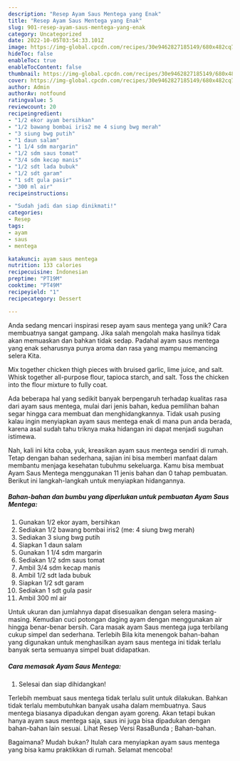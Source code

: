 ```yaml
---
description: "Resep Ayam Saus Mentega yang Enak"
title: "Resep Ayam Saus Mentega yang Enak"
slug: 901-resep-ayam-saus-mentega-yang-enak
category: Uncategorized
date: 2022-10-05T03:54:33.101Z
image: https://img-global.cpcdn.com/recipes/30e9462827185149/680x482cq70/ayam-saus-mentega-foto-resep-utama.jpg
hideToc: false
enableToc: true
enableTocContent: false
thumbnail: https://img-global.cpcdn.com/recipes/30e9462827185149/680x482cq70/ayam-saus-mentega-foto-resep-utama.jpg
cover: https://img-global.cpcdn.com/recipes/30e9462827185149/680x482cq70/ayam-saus-mentega-foto-resep-utama.jpg
author: Admin
authorAv: notfound
ratingvalue: 5
reviewcount: 20
recipeingredient:
- "1/2 ekor ayam bersihkan"
- "1/2 bawang bombai iris2 me 4 siung bwg merah"
- "3 siung bwg putih"
- "1 daun salam"
- "1 1/4 sdm margarin"
- "1/2 sdm saus tomat"
- "3/4 sdm kecap manis"
- "1/2 sdt lada bubuk"
- "1/2 sdt garam"
- "1 sdt gula pasir"
- "300 ml air"
recipeinstructions:

- "Sudah jadi dan siap dinikmati!"
categories:
- Resep
tags:
- ayam
- saus
- mentega

katakunci: ayam saus mentega 
nutrition: 133 calories
recipecuisine: Indonesian
preptime: "PT19M"
cooktime: "PT49M"
recipeyield: "1"
recipecategory: Dessert

---
```





Anda sedang mencari inspirasi resep ayam saus mentega yang unik? Cara membuatnya sangat gampang. Jika salah mengolah maka hasilnya tidak akan memuaskan dan bahkan tidak sedap. Padahal ayam saus mentega yang enak seharusnya punya aroma dan rasa yang mampu memancing selera Kita.





Mix together chicken thigh pieces with bruised garlic, lime juice, and salt. Whisk together all-purpose flour, tapioca starch, and salt. Toss the chicken into the flour mixture to fully coat.

Ada beberapa hal yang sedikit banyak berpengaruh terhadap kualitas rasa dari ayam saus mentega, mulai dari jenis bahan, kedua pemilihan bahan segar hingga cara membuat dan menghidangkannya. Tidak usah pusing kalau ingin menyiapkan ayam saus mentega enak di mana pun anda berada, karena asal sudah tahu triknya maka hidangan ini dapat menjadi suguhan istimewa.






Nah, kali ini kita coba, yuk, kreasikan ayam saus mentega sendiri di rumah. Tetap dengan bahan sederhana, sajian ini bisa memberi manfaat dalam membantu menjaga kesehatan tubuhmu sekeluarga. Kamu bisa membuat Ayam Saus Mentega menggunakan 11 jenis bahan dan 0 tahap pembuatan. Berikut ini langkah-langkah untuk menyiapkan hidangannya.

<!--inarticleads1-->

##### Bahan-bahan dan bumbu yang diperlukan untuk pembuatan Ayam Saus Mentega:

1. Gunakan 1/2 ekor ayam, bersihkan
1. Sediakan 1/2 bawang bombai iris2 (me: 4 siung bwg merah)
1. Sediakan 3 siung bwg putih
1. Siapkan 1 daun salam
1. Gunakan 1 1/4 sdm margarin
1. Sediakan 1/2 sdm saus tomat
1. Ambil 3/4 sdm kecap manis
1. Ambil 1/2 sdt lada bubuk
1. Siapkan 1/2 sdt garam
1. Sediakan 1 sdt gula pasir
1. Ambil 300 ml air


Untuk ukuran dan jumlahnya dapat disesuaikan dengan selera masing-masing. Kemudian cuci potongan daging ayam dengan menggunakan air hingga benar-benar bersih. Cara masak ayam Saus mentega juga terbilang cukup simpel dan sederhana. Terlebih Bila kita menengok bahan-bahan yang digunakan untuk menghasilkan ayam saus mentega ini tidak terlalu banyak serta semuanya simpel buat didapatkan. 

<!--inarticleads2-->

##### Cara memasak Ayam Saus Mentega:


1. Selesai dan siap dihidangkan!

Terlebih membuat saus mentega tidak terlalu sulit untuk dilakukan. Bahkan tidak terlalu membutuhkan banyak usaha dalam membuatnya. Saus mentega biasanya dipadukan dengan ayam goreng. Akan tetapi bukan hanya ayam saus mentega saja, saus ini juga bisa dipadukan dengan bahan-bahan lain sesuai. Lihat Resep Versi RasaBunda ; Bahan-bahan. 

Bagaimana? Mudah bukan? Itulah cara menyiapkan ayam saus mentega yang bisa kamu praktikkan di rumah. Selamat mencoba!
